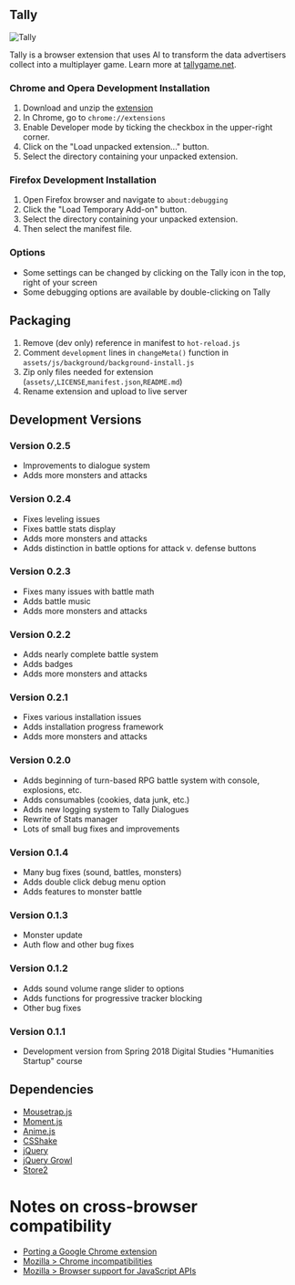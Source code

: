 

## Tally

![Tally](https://tallygame.net/assets/img/tally-153w.png "Hi! I'm Tally.")

Tally is a browser extension that uses AI to transform the data advertisers collect into a multiplayer game.
Learn more at [tallygame.net](https://tallygame.net).


### Chrome and Opera Development Installation

1. Download and unzip the [extension](https://github.com/omprojects/tally-extension/archive/master.zip)
2. In Chrome, go to `chrome://extensions`
3. Enable Developer mode by ticking the checkbox in the upper-right corner.
4. Click on the "Load unpacked extension..." button.
5. Select the directory containing your unpacked extension.


### Firefox Development Installation

1. Open Firefox browser and navigate to `about:debugging`
2. Click the "Load Temporary Add-on" button.
3. Select the directory containing your unpacked extension.
4. Then select the manifest file.



### Options

* Some settings can be changed by clicking on the Tally icon in the top, right of your screen
* Some debugging options are available by double-clicking on Tally




## Packaging

1. Remove (dev only) reference in manifest to `hot-reload.js`
2. Comment `development` lines in `changeMeta()` function in `assets/js/background/background-install.js`
3. Zip only files needed for extension (`assets/`,`LICENSE`,`manifest.json`,`README.md`)
4. Rename extension and upload to live server



## Development Versions

### Version 0.2.5

* Improvements to dialogue system
* Adds more monsters and attacks

### Version 0.2.4

* Fixes leveling issues
* Fixes battle stats display
* Adds more monsters and attacks
* Adds distinction in battle options for attack v. defense buttons

### Version 0.2.3

* Fixes many issues with battle math
* Adds battle music
* Adds more monsters and attacks

### Version 0.2.2

* Adds nearly complete battle system
* Adds badges
* Adds more monsters and attacks

### Version 0.2.1

* Fixes various installation issues
* Adds installation progress framework
* Adds more monsters and attacks

### Version 0.2.0

* Adds beginning of turn-based RPG battle system with console, explosions, etc.
* Adds consumables (cookies, data junk, etc.)
* Adds new logging system to Tally Dialogues
* Rewrite of Stats manager
* Lots of small bug fixes and improvements

### Version 0.1.4

* Many bug fixes (sound, battles, monsters)
* Adds double click debug menu option
* Adds features to monster battle

### Version 0.1.3

* Monster update
* Auth flow and other bug fixes

### Version 0.1.2

* Adds sound volume range slider to options
* Adds functions for progressive tracker blocking
* Other bug fixes

### Version 0.1.1

* Development version from Spring 2018 Digital Studies "Humanities Startup" course



## Dependencies

* [Mousetrap.js](https://craig.is/killing/mice)
* [Moment.js](https://momentjs.com/)
* [Anime.js](https://animejs.com/)
* [CSShake](https://elrumordelaluz.github.io/csshake/)
* [jQuery](https://jquery.com/)
* [jQuery Growl](http://ksylvest.github.io/jquery-growl/)
* [Store2](https://www.npmjs.com/package/store2)


# Notes on cross-browser compatibility

* [Porting a Google Chrome extension](https://developer.mozilla.org/en-US/docs/Mozilla/Add-ons/WebExtensions/Porting_a_Google_Chrome_extension)
* [Mozilla > Chrome incompatibilities](https://developer.mozilla.org/en-US/docs/Mozilla/Add-ons/WebExtensions/Chrome_incompatibilities)
* [Mozilla > Browser support for JavaScript APIs](https://developer.mozilla.org/en-US/docs/Mozilla/Add-ons/WebExtensions/Browser_support_for_JavaScript_APIs)
